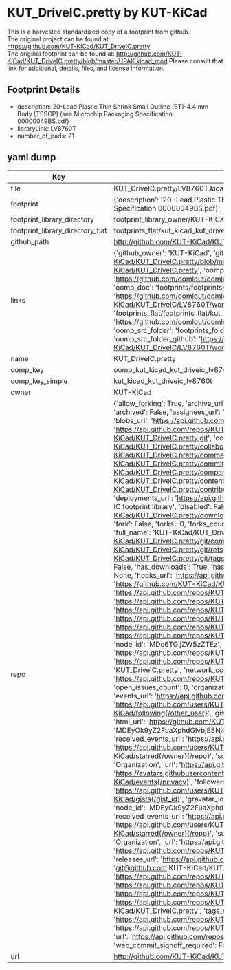 # KUT_DriveIC.pretty by KUT-KiCad  
This is a harvested standardized copy of a footprint from github.  
The original project can be found at:  
https://github.com/KUT-KiCad/KUT_DriveIC.pretty  
The original footprint can be found at:
http://github.com/KUT-KiCad/KUT_DriveIC.pretty/blob/master/UPAK.kicad_mod
Please consult that link for additional, details, files, and license information.  
## Footprint Details
* description: 20-Lead Plastic Thin Shrink Small Outline (ST)-4.4 mm Body [TSSOP] (see Microchip Packaging Specification 00000049BS.pdf)  
* libraryLink: LV8760T  
* number_of_pads: 21  
## yaml dump  
| Key | Value |  
| --- | --- |  
| file | KUT_DriveIC.pretty/LV8760T.kicad_mod |  
| footprint | {'description': '20-Lead Plastic Thin Shrink Small Outline (ST)-4.4 mm Body [TSSOP] (see Microchip Packaging Specification 00000049BS.pdf)', 'libraryLink': 'LV8760T', 'number_of_pads': 21} |  
| footprint_library_directory | footprint_library_owner/KUT-KiCad_KUT_DriveIC.pretty |  
| footprint_library_directory_flat | footprints_flat/kut_kicad_kut_driveic_lv8760t/working |  
| github_path | http://github.com/KUT-KiCad/KUT_DriveIC.pretty/blob/master/LV8760T.kicad_mod |  
| links | {'github_owner': 'KUT-KiCad', 'github_repo_name': 'KUT_DriveIC.pretty', 'github_src': 'http://github.com/KUT-KiCad/KUT_DriveIC.pretty/blob/master/UPAK.kicad_mod', 'github_src_repo': 'https://github.com/KUT-KiCad/KUT_DriveIC.pretty', 'oomp_bot': 'footprints/kut_kicad_kut_driveic_lv8760t/working', 'oomp_bot_github': 'https://github.com/oomlout/oomlout_oomp_footprint_bot/tree/main/footprints/kut_kicad_kut_driveic_lv8760t/working', 'oomp_doc': 'footprints/footprints/KUT-KiCad/KUT_DriveIC/LV8760T/working/', 'oomp_doc_github': 'https://github.com/oomlout/oomlout_oomp_footprint_doc/tree/main/footprints/footprints/KUT-KiCad/KUT_DriveIC/LV8760T/working', 'oomp_src_flat': 'footprints_flat/footprints_flat/kut_kicad_kut_driveic_lv8760t/working', 'oomp_src_flat_github': 'https://github.com/oomlout/oomlout_oomp_footprint_src/tree/main/footprints_flat/kut_kicad_kut_driveic_lv8760t/working', 'oomp_src_folder': 'footprints_folder/footprints_folder/KUT-KiCad/KUT_DriveIC/LV8760T/working', 'oomp_src_folder_github': 'https://github.com/oomlout/oomlout_oomp_footprint_src/tree/main/footprints_folder/KUT-KiCad/KUT_DriveIC/LV8760T/working'} |  
| name | KUT_DriveIC.pretty |  
| oomp_key | oomp_kut_kicad_kut_driveic_lv8760t |  
| oomp_key_simple | kut_kicad_kut_driveic_lv8760t |  
| owner | KUT-KiCad |  
| repo | {'allow_forking': True, 'archive_url': 'https://api.github.com/repos/KUT-KiCad/KUT_DriveIC.pretty/{archive_format}{/ref}', 'archived': False, 'assignees_url': 'https://api.github.com/repos/KUT-KiCad/KUT_DriveIC.pretty/assignees{/user}', 'blobs_url': 'https://api.github.com/repos/KUT-KiCad/KUT_DriveIC.pretty/git/blobs{/sha}', 'branches_url': 'https://api.github.com/repos/KUT-KiCad/KUT_DriveIC.pretty/branches{/branch}', 'clone_url': 'https://github.com/KUT-KiCad/KUT_DriveIC.pretty.git', 'collaborators_url': 'https://api.github.com/repos/KUT-KiCad/KUT_DriveIC.pretty/collaborators{/collaborator}', 'comments_url': 'https://api.github.com/repos/KUT-KiCad/KUT_DriveIC.pretty/comments{/number}', 'commits_url': 'https://api.github.com/repos/KUT-KiCad/KUT_DriveIC.pretty/commits{/sha}', 'compare_url': 'https://api.github.com/repos/KUT-KiCad/KUT_DriveIC.pretty/compare/{base}...{head}', 'contents_url': 'https://api.github.com/repos/KUT-KiCad/KUT_DriveIC.pretty/contents/{+path}', 'contributors_url': 'https://api.github.com/repos/KUT-KiCad/KUT_DriveIC.pretty/contributors', 'created_at': '2016-05-29T17:50:16Z', 'default_branch': 'master', 'deployments_url': 'https://api.github.com/repos/KUT-KiCad/KUT_DriveIC.pretty/deployments', 'description': 'KiCad Drive IC footprint library', 'disabled': False, 'downloads_url': 'https://api.github.com/repos/KUT-KiCad/KUT_DriveIC.pretty/downloads', 'events_url': 'https://api.github.com/repos/KUT-KiCad/KUT_DriveIC.pretty/events', 'fork': False, 'forks': 0, 'forks_count': 0, 'forks_url': 'https://api.github.com/repos/KUT-KiCad/KUT_DriveIC.pretty/forks', 'full_name': 'KUT-KiCad/KUT_DriveIC.pretty', 'git_commits_url': 'https://api.github.com/repos/KUT-KiCad/KUT_DriveIC.pretty/git/commits{/sha}', 'git_refs_url': 'https://api.github.com/repos/KUT-KiCad/KUT_DriveIC.pretty/git/refs{/sha}', 'git_tags_url': 'https://api.github.com/repos/KUT-KiCad/KUT_DriveIC.pretty/git/tags{/sha}', 'git_url': 'git://github.com/KUT-KiCad/KUT_DriveIC.pretty.git', 'has_discussions': False, 'has_downloads': True, 'has_issues': True, 'has_pages': False, 'has_projects': True, 'has_wiki': True, 'homepage': None, 'hooks_url': 'https://api.github.com/repos/KUT-KiCad/KUT_DriveIC.pretty/hooks', 'html_url': 'https://github.com/KUT-KiCad/KUT_DriveIC.pretty', 'id': 59956420, 'is_template': False, 'issue_comment_url': 'https://api.github.com/repos/KUT-KiCad/KUT_DriveIC.pretty/issues/comments{/number}', 'issue_events_url': 'https://api.github.com/repos/KUT-KiCad/KUT_DriveIC.pretty/issues/events{/number}', 'issues_url': 'https://api.github.com/repos/KUT-KiCad/KUT_DriveIC.pretty/issues{/number}', 'keys_url': 'https://api.github.com/repos/KUT-KiCad/KUT_DriveIC.pretty/keys{/key_id}', 'labels_url': 'https://api.github.com/repos/KUT-KiCad/KUT_DriveIC.pretty/labels{/name}', 'language': None, 'languages_url': 'https://api.github.com/repos/KUT-KiCad/KUT_DriveIC.pretty/languages', 'license': {'key': 'mit', 'name': 'MIT License', 'node_id': 'MDc6TGljZW5zZTEz', 'spdx_id': 'MIT', 'url': 'https://api.github.com/licenses/mit'}, 'merges_url': 'https://api.github.com/repos/KUT-KiCad/KUT_DriveIC.pretty/merges', 'milestones_url': 'https://api.github.com/repos/KUT-KiCad/KUT_DriveIC.pretty/milestones{/number}', 'mirror_url': None, 'name': 'KUT_DriveIC.pretty', 'network_count': 0, 'node_id': 'MDEwOlJlcG9zaXRvcnk1OTk1NjQyMA==', 'notifications_url': 'https://api.github.com/repos/KUT-KiCad/KUT_DriveIC.pretty/notifications{?since,all,participating}', 'open_issues': 0, 'open_issues_count': 0, 'organization': {'avatar_url': 'https://avatars.githubusercontent.com/u/19647057?v=4', 'events_url': 'https://api.github.com/users/KUT-KiCad/events{/privacy}', 'followers_url': 'https://api.github.com/users/KUT-KiCad/followers', 'following_url': 'https://api.github.com/users/KUT-KiCad/following{/other_user}', 'gists_url': 'https://api.github.com/users/KUT-KiCad/gists{/gist_id}', 'gravatar_id': '', 'html_url': 'https://github.com/KUT-KiCad', 'id': 19647057, 'login': 'KUT-KiCad', 'node_id': 'MDEyOk9yZ2FuaXphdGlvbjE5NjQ3MDU3', 'organizations_url': 'https://api.github.com/users/KUT-KiCad/orgs', 'received_events_url': 'https://api.github.com/users/KUT-KiCad/received_events', 'repos_url': 'https://api.github.com/users/KUT-KiCad/repos', 'site_admin': False, 'starred_url': 'https://api.github.com/users/KUT-KiCad/starred{/owner}{/repo}', 'subscriptions_url': 'https://api.github.com/users/KUT-KiCad/subscriptions', 'type': 'Organization', 'url': 'https://api.github.com/users/KUT-KiCad'}, 'owner': {'avatar_url': 'https://avatars.githubusercontent.com/u/19647057?v=4', 'events_url': 'https://api.github.com/users/KUT-KiCad/events{/privacy}', 'followers_url': 'https://api.github.com/users/KUT-KiCad/followers', 'following_url': 'https://api.github.com/users/KUT-KiCad/following{/other_user}', 'gists_url': 'https://api.github.com/users/KUT-KiCad/gists{/gist_id}', 'gravatar_id': '', 'html_url': 'https://github.com/KUT-KiCad', 'id': 19647057, 'login': 'KUT-KiCad', 'node_id': 'MDEyOk9yZ2FuaXphdGlvbjE5NjQ3MDU3', 'organizations_url': 'https://api.github.com/users/KUT-KiCad/orgs', 'received_events_url': 'https://api.github.com/users/KUT-KiCad/received_events', 'repos_url': 'https://api.github.com/users/KUT-KiCad/repos', 'site_admin': False, 'starred_url': 'https://api.github.com/users/KUT-KiCad/starred{/owner}{/repo}', 'subscriptions_url': 'https://api.github.com/users/KUT-KiCad/subscriptions', 'type': 'Organization', 'url': 'https://api.github.com/users/KUT-KiCad'}, 'private': False, 'pulls_url': 'https://api.github.com/repos/KUT-KiCad/KUT_DriveIC.pretty/pulls{/number}', 'pushed_at': '2018-02-08T15:42:07Z', 'releases_url': 'https://api.github.com/repos/KUT-KiCad/KUT_DriveIC.pretty/releases{/id}', 'size': 6, 'ssh_url': 'git@github.com:KUT-KiCad/KUT_DriveIC.pretty.git', 'stargazers_count': 0, 'stargazers_url': 'https://api.github.com/repos/KUT-KiCad/KUT_DriveIC.pretty/stargazers', 'statuses_url': 'https://api.github.com/repos/KUT-KiCad/KUT_DriveIC.pretty/statuses/{sha}', 'subscribers_count': 8, 'subscribers_url': 'https://api.github.com/repos/KUT-KiCad/KUT_DriveIC.pretty/subscribers', 'subscription_url': 'https://api.github.com/repos/KUT-KiCad/KUT_DriveIC.pretty/subscription', 'svn_url': 'https://github.com/KUT-KiCad/KUT_DriveIC.pretty', 'tags_url': 'https://api.github.com/repos/KUT-KiCad/KUT_DriveIC.pretty/tags', 'teams_url': 'https://api.github.com/repos/KUT-KiCad/KUT_DriveIC.pretty/teams', 'temp_clone_token': None, 'topics': [], 'trees_url': 'https://api.github.com/repos/KUT-KiCad/KUT_DriveIC.pretty/git/trees{/sha}', 'updated_at': '2016-05-30T09:53:48Z', 'url': 'https://api.github.com/repos/KUT-KiCad/KUT_DriveIC.pretty', 'visibility': 'public', 'watchers': 0, 'watchers_count': 0, 'web_commit_signoff_required': False} |  
| url | http://github.com/KUT-KiCad/KUT_DriveIC.pretty |  

